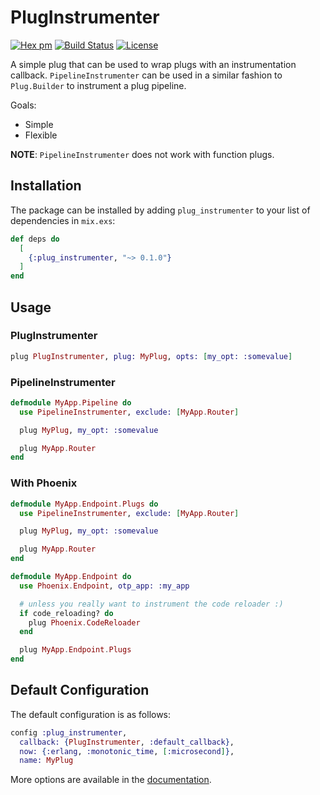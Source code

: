 # PlugInstrumenter

[![Hex pm](http://img.shields.io/hexpm/v/plug_instrumenter.svg?style=flat)](https://hex.pm/packages/plug_instrumenter)
[![Build Status](https://travis-ci.org/TeachersPayTeachers/plug_instrumenter.svg?branch=master)](https://travis-ci.org/TeachersPayTeachers/plug_instrumenter)
[![License](https://img.shields.io/badge/License-MIT-blue.svg)](https://opensource.org/licenses/MIT)

A simple plug that can be used to wrap plugs with an instrumentation callback.
`PipelineInstrumenter` can be used in a similar fashion to `Plug.Builder` to
instrument a plug pipeline.

Goals:

- Simple
- Flexible

**NOTE**: `PipelineInstrumenter` does not work with function plugs.

## Installation

The package can be installed by adding `plug_instrumenter` to your list of
dependencies in `mix.exs`:

```elixir
def deps do
  [
    {:plug_instrumenter, "~> 0.1.0"}
  ]
end
```

## Usage

### PlugInstrumenter

```elixir
plug PlugInstrumenter, plug: MyPlug, opts: [my_opt: :somevalue]
```

### PipelineInstrumenter

```elixir
defmodule MyApp.Pipeline do
  use PipelineInstrumenter, exclude: [MyApp.Router]

  plug MyPlug, my_opt: :somevalue

  plug MyApp.Router
end
```

### With Phoenix

```elixir
defmodule MyApp.Endpoint.Plugs do
  use PipelineInstrumenter, exclude: [MyApp.Router]

  plug MyPlug, my_opt: :somevalue

  plug MyApp.Router
end

defmodule MyApp.Endpoint do
  use Phoenix.Endpoint, otp_app: :my_app

  # unless you really want to instrument the code reloader :)
  if code_reloading? do
    plug Phoenix.CodeReloader
  end

  plug MyApp.Endpoint.Plugs
end
```

## Default Configuration

The default configuration is as follows:

```elixir
config :plug_instrumenter,
  callback: {PlugInstrumenter, :default_callback},
  now: {:erlang, :monotonic_time, [:microsecond]},
  name: MyPlug
```

More options are available in the
[documentation](https://hex.pm/packages/plug_instrumenter).
